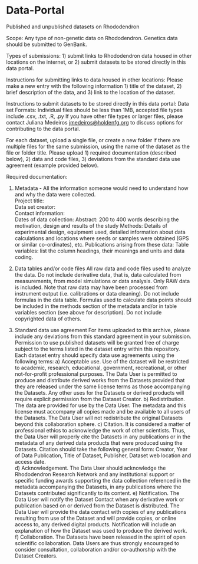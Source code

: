 # Data-Portal
Published and unpublished datasets on Rhododendron

Scope: Any type of non-genetic data on Rhododendron. Genetics data should be submitted to GenBank.

Types of submissions: 1) submit links to Rhododendron data housed in other locations on the internet, or 2) submit datasets to be stored directly in this data portal.

Instructions for submitting links to data housed in other locations:
Please make a new entry with the following information 1) title of the dataset, 2) brief description of the data, and 3) link to the location of the dataset.

Instructions to submit datasets to be stored directly in this data portal:
Data set Formats: Individual files should be less than 1MB, accepted file types include .csv, .txt, .R, .py
If you have other file types or larger files, please contact Juliana Medeiros jmedeiros@holdenfg.org to discuss options for contributing to the data portal.

For each dataset, upload a single file, or create a new folder if there are multiple files for the same submission, using the name of the dataset as the file or folder title. 
Please upload 1) required documentation (described below), 2) data and code files, 3) deviations from the standard data use agreement (example provided below). 

Required documentation:
1) Metadata - All the information someone would need to understand how and why the data were collected.  
Project title:  
Data set creator:  
Contact information:  
Dates of data collection: 
Abstract: 200 to 400 words describing the motivation, design and results of the study 
Methods: Details of experimental design, equipment used, detailed information about data calculations and locations where seeds or samples were obtained (GPS or similar co-ordinates), etc. 
Publications arising from these data:
Table variables: list the column headings, their meanings and units and data coding. 

2) Data tables and/or code files
All raw data and code files used to analyze the data. Do not include derivative data, that is, data calculated from measurements, from model simulations or data analysis. Only RAW data is included. Note that raw data may have been processed from instrument output (i.e. calibrations or data cleaning). Do not include formulas in the data table. Formulas used to calculate data points should be included in the methods section of the metadata and/or in table variables section (see above for description). Do not include copyrighted data of others. 

3) Standard data use agreement 
For items uploaded to this archive, please include any deviations from this standard agreement in your submission.
Permission to use published datasets will be granted free of charge subject to the terms listed in the dataset entry within this repository. Each dataset entry should specify data use agreements using the following terms: 
a) Acceptable use. Use of the dataset will be restricted to academic, research, educational, government, recreational, or other not-for-profit professional purposes. The Data User is permitted to produce and distribute derived works from the Datasets provided that they are released under the same license terms as those accompanying the Datasets. Any other uses for the Datasets or derived products will require explicit permission from the Dataset Creator. 
b) Redistribution. The data are provided for use by the Data User. The metadata and this license must accompany all copies made and be available to all users of the Datasets. The Data User will not redistribute the original Datasets beyond this collaboration sphere. 
c) Citation. It is considered a matter of professional ethics to acknowledge the work of other scientists. Thus, the Data User will properly cite the Datasets in any publications or in the metadata of any derived data products that were produced using the Datasets. Citation should take the following general form: Creator, Year of Data Publication, Title of Dataset, Publisher, Dataset web location and access date.  
d) Acknowledgement. The Data User should acknowledge the Rhododendron Research Network and any institutional support or specific funding awards supporting the data collection referenced in the metadata accompanying the Datasets, in any publications where the Datasets contributed significantly to its content. 
e) Notification. The Data User will notify the Dataset Contact when any derivative work or publication based on or derived from the Dataset is distributed. The Data User will provide the data contact with copies of any publications resulting from use of the Dataset and will provide copies, or online access to, any derived digital products. Notification will include an explanation of how the Dataset was used to produce the derived work.  
f) Collaboration. The Datasets have been released in the spirit of open scientific collaboration. Data Users are thus strongly encouraged to consider consultation, collaboration and/or co-authorship with the Dataset Creators. 
